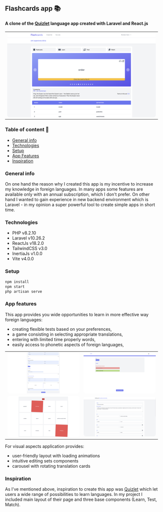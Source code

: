 ## Flashcards app 📚

#### A clone of the [Quizlet](https://quizlet.com/en-gb) language app created with Laravel and React.js

|                                                                                                         |
|---------------------------------------------------------------------------------------------------------|
| <img style="border-radius: .5rem" alt="Main page" src="./storage/app/public/screenshots/mainpage.png"/> |

### Table of content 👨‍

- [General info](#general-info)
- [Technologies](#technologies)
- [Setup](#setup)
- [App Features](#app-features)
- [Inspiration](#inspiration)

### General info

On one hand the reason why I created this app is my incentive to increase my knowledge in foreign languages. In many apps some features are available only with an annual subscription, which I don't prefer. On other hand I wanted to gain experience in new backend environment which is Laravel - in my opinion a super powerful tool to create simple apps in short time.

### Technologies

- PHP v8.2.10
- Laravel v10.26.2
- ReactJs v18.2.0
- TailwindCSS v3.0
- InertiaJs v1.0.0
- Vite v4.0.0

### Setup

```
npm install
npm start
php artisan serve
```

### App features

This app provides you wide opportunities to learn in more effective way foreign languages:

- creating flexible tests based on your preferences, 
- a game consisting in selecting appropriate translations,
- entering with limited time properly words,
- easily access to phonetic aspects of foreign languages,

|                                                                                                               |                                                                                                               |
|:-------------------------------------------------------------------------------------------------------------:|:-------------------------------------------------------------------------------------------------------------:|
| <img style="border-radius: .5rem" alt="Main page" src="./storage/app/public/screenshots/testComponent.png"/>  | <img style="border-radius: .5rem" alt="Main page" src="./storage/app/public/screenshots/learnComponent.png"/> |
| <img style="border-radius: .5rem" alt="Main page" src="./storage/app/public/screenshots/matchComponent.png"/> |      <img style="border-radius: .5rem" alt="Main page" src="./storage/app/public/screenshots/edit.png"/>      |


For visual aspects application provides:
- user-friendly layout with loading animations
- intuitive editing sets components
- carousel with rotating translation cards

### Inspiration
As I've mentioned above, inspiration to create this app was [Quizlet](https://quizlet.com/en-gb) which let users a wide range of possibilities to learn languages. In my project I included main layout of their page and three base components (Learn, Test, Match). 